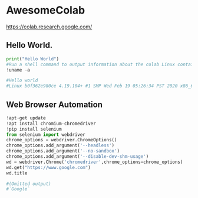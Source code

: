 # AwesomeColab
<https://colab.research.google.com/>


## Hello World.
```python
print("Hello World")
#Run a shell command to output information about the colab Linux container
!uname -a

#Hello world
#Linux b0f362e980ce 4.19.104+ #1 SMP Wed Feb 19 05:26:34 PST 2020 x86_64 x86_64 x86_64 GNU/Linux
```


## Web Browser Automation
```python
!apt-get update
!apt install chromium-chromedriver
!pip install selenium
from selenium import webdriver
chrome_options = webdriver.ChromeOptions()
chrome_options.add_argument('--headless')
chrome_options.add_argument('--no-sandbox')
chrome_options.add_argument('--disable-dev-shm-usage')
wd = webdriver.Chrome('chromedriver',chrome_options=chrome_options)
wd.get("https://www.google.com")
wd.title

#(Omitted output)
#`Google`
```
